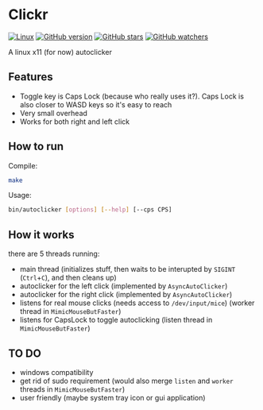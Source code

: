 # Clickr

[![Linux](https://svgshare.com/i/Zhy.svg)](https://svgshare.com/i/Zhy.svg) [![GitHub version](https://badge.fury.io/gh/mircea007%2Fautoclicker.svg)](https://github.com/mircea007/autoclicker) [![GitHub stars](https://img.shields.io/github/stars/mircea007/autoclicker.svg?style=social&label=Star&maxAge=2592000)](https://github.com/mircea007/autoclicker/) [![GitHub watchers](https://img.shields.io/github/watchers/mircea007/autoclicker.svg?style=social&label=Watch&maxAge=2592000)](https://github.com/mircea007/autoclicker/watchers/)

A linux x11 (for now) autoclicker

## Features

* Toggle key is Caps Lock (because who really uses it?). Caps Lock is also closer to WASD keys so it's easy to reach
* Very small overhead
* Works for both right and left click

## How to run

Compile:
```bash
make
```

Usage:
```bash
bin/autoclicker [options] [--help] [--cps CPS]
```

## How it works

there are 5 threads running:

* main thread (initializes stuff, then waits to be interupted by `SIGINT` (`Ctrl`+`C`), and then cleans up)
* autoclicker for the left click   (implemented by `AsyncAutoClicker`)
* autoclicker for the right click  (implemented by `AsyncAutoClicker`)
* listens for real mouse clicks (needs access to `/dev/input/mice`) (worker thread in `MimicMouseButFaster`)
* listens for CapsLock to toggle autoclicking (listen thread in `MimicMouseButFaster`)

## TO DO

* windows compatibility
* get rid of sudo requirement (would also merge `listen` and `worker` threads in `MimicMouseButFaster`)
* user friendly (maybe system tray icon or gui application)
